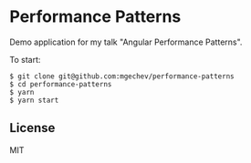 # Performance Patterns

Demo application for my talk "Angular Performance Patterns".

To start:

```shell
$ git clone git@github.com:mgechev/performance-patterns
$ cd performance-patterns
$ yarn
$ yarn start
```

## License

MIT

